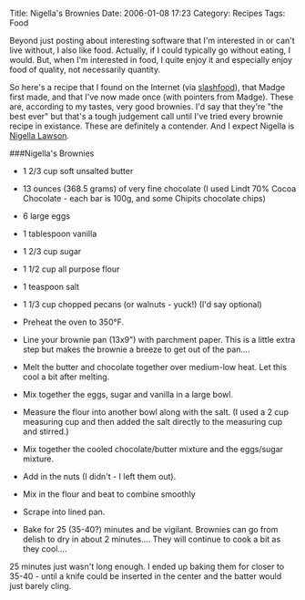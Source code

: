 Title: Nigella's Brownies
Date: 2006-01-08 17:23
Category: Recipes
Tags: Food

Beyond just posting about interesting software that I'm interested in or
can't live without, I also like food. Actually, if I could typically go
without eating, I would. But, when I'm interested in food, I quite enjoy
it and especially enjoy food of quality, not necessarily quantity.

 So here's a recipe that I found on the Internet (via [slashfood](http://www.slashfood.com/2005/10/04/food-porn-nigellas-chocolate-brownies/)),
that Madge first made, and that I've now made once (with pointers from
Madge). These are, according to my tastes, very good brownies. I'd say
that they're "the best ever" but that's a tough judgement call until
I've tried every brownie recipe in existance. These are definitely a
contender. And I expect Nigella is [Nigella Lawson](http://www.nigella.com/).

###Nigella's Brownies

* 1 2/3 cup soft unsalted butter
* 13 ounces (368.5 grams) of very fine chocolate (I used Lindt 70% Cocoa Chocolate - each bar is 100g, and some Chipits chocolate chips)
* 6 large eggs
* 1 tablespoon vanilla
* 1 2/3 cup sugar
* 1 1/2 cup all purpose flour
* 1 teaspoon salt
* 1 1/3 cup chopped pecans (or walnuts - yuck!) (I'd say optional)
    
* Preheat the oven to 350°F.
* Line your brownie pan (13x9") with parchment paper. This is a little extra step but makes the brownie a breeze to get out of the pan....
* Melt the butter and chocolate together over medium-low heat. Let this cool a bit after melting.
* Mix together the eggs, sugar and vanilla in a large bowl.
* Measure the flour into another bowl along with the salt. (I used a 2 cup measuring cup and then added the salt directly to the measuring cup and stirred.)
* Mix together the cooled chocolate/butter mixture and the eggs/sugar mixture. 
* Add in the nuts (I didn't - I left them out). 
* Mix in the flour and beat to combine smoothly
* Scrape into lined pan.
* Bake for 25 (35-40?) minutes and be vigilant. Brownies can go from delish to dry in about 2 minutes.... They will continue to cook a bit as they cool....

25 minutes just wasn't long enough. I ended up baking them for closer to 35-40 - until a knife could be inserted in the center and the batter would just barely cling.